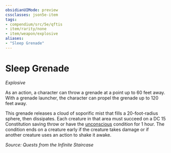 ```yaml
---
obsidianUIMode: preview
cssclasses: json5e-item
tags:
- compendium/src/5e/qftis
- item/rarity/none
- item/weapon/explosive
aliases: 
- "Sleep Grenade"
---
```

# Sleep Grenade
*Explosive*  


As an action, a character can throw a grenade at a point up to 60 feet away. With a grenade launcher, the character can propel the grenade up to 120 feet away.

This grenade releases a cloud of soporific mist that fills a 20-foot-radius sphere, then dissipates. Each creature in that area must succeed on a DC 15 Constitution saving throw or have the [unconscious](Mechanics/Rules/conditions.md#Unconscious) condition for 1 hour. The condition ends on a creature early if the creature takes damage or if another creature uses an action to shake it awake.

*Source: Quests from the Infinite Staircase*